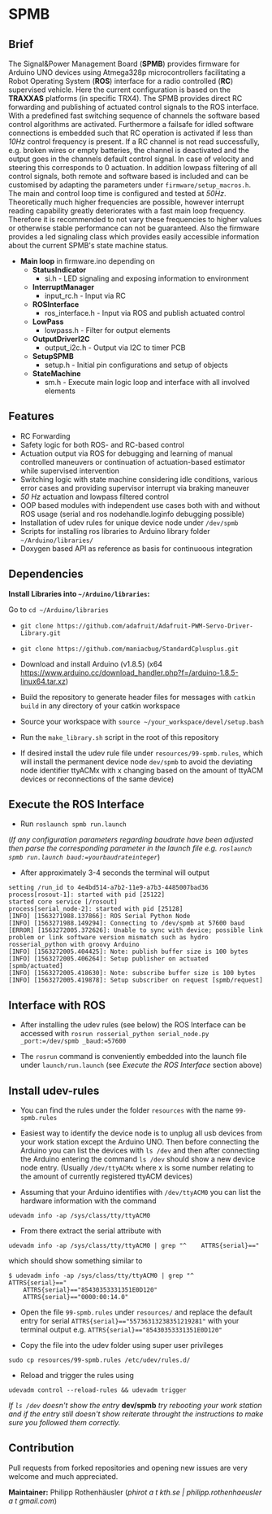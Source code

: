 # SPMB
## Brief
The Signal&Power Management Board (**SPMB**) provides firmware for Arduino UNO devices using Atmega328p microcontrollers facilitating a Robot Operating System (**ROS**) interface for a radio controlled (**RC**) supervised vehicle. Here the current configuration is based on the **TRAXXAS** platforms (in specific TRX4). The SPMB provides direct RC forwarding and publishing of actuated control signals to the ROS interface.  With a predefined fast switching sequence of channels the software based control algorithms are activated. Furthermore a failsafe for idled software connections is embedded such that RC operation is activated if less than *10Hz* control frequency is present. If a RC channel is not read successfully, e.g. broken wires or empty batteries, the channel is deactivated and the output goes in the channels default control signal. In case of velocity and steering this corresponds to 0 actuation.
In addition lowpass filtering of all control signals, both remote and software based is included and can be customised by adapting the parameters under `firmware/setup_macros.h`. The main and control loop time is configured and tested at *50Hz*. Theoretically much higher frequencies are possible, however interrupt reading capability greatly deteriorates with a fast main loop frequency. Therefore it is recommended to not vary these frequencies to higher values or otherwise stable performance can not be guaranteed.
Also the firmware provides a led signaling class which provides easily accessible information about the current SPMB's state machine status.  

- **Main loop** in firmware.ino depending on
    - **StatusIndicator**       
        + si.h - LED signaling and exposing information to environment
    - **InterruptManager**      
        + input_rc.h - Input via RC
    - **ROSInterface**          
        + ros_interface.h - Input via ROS and publish actuated control
    - **LowPass**               
        + lowpass.h - Filter for output elements
    - **OutputDriverI2C** 
        + output_i2c.h - Output via I2C to timer PCB
    - **SetupSPMB**
        + setup.h - Initial pin configurations and setup of objects
    - **StateMachine**          
        + sm.h - Execute main logic loop and interface with all involved elements

## Features
- RC Forwarding
- Safety logic for both ROS- and RC-based control
- Actuation output via ROS for debugging and learning of manual controlled maneuvers or continuation of actuation-based estimator while supervised intervention
- Switching logic with state machine considering idle conditions, various error cases and providing supervisor interrupt via braking maneuver
- *50 Hz* actuation and lowpass filtered control
- OOP based modules with independent use cases both with and without ROS usage (serial and ros nodehandle.loginfo debugging possible)
- Installation of udev rules for unique device node under `/dev/spmb`
- Scripts for installing ros libraries to Arduino library folder `~/Arduino/libraries/`
- Doxygen based API as reference as basis for continuoous integration


## Dependencies
**Install Libraries into `~/Arduino/libraries`:**

Go to `cd ~/Arduino/libraries`

- `git clone https://github.com/adafruit/Adafruit-PWM-Servo-Driver-Library.git`

- `git clone https://github.com/maniacbug/StandardCplusplus.git`

- Download and install Arduino (v1.8.5) (x64 https://www.arduino.cc/download_handler.php?f=/arduino-1.8.5-linux64.tar.xz)

- Build the repository to generate header files for messages with `catkin build` in any directory of your catkin workspace

- Source your workspace with `source ~/your_workspace/devel/setup.bash`

- Run the `make_library.sh` script in the root of this repository

- If desired install the udev rule file under `resources/99-spmb.rules`, which will install the permanent device node `dev/spmb` to avoid the deviating node identifier ttyACMx with x changing based on the amount of ttyACM devices or reconnections of the same device) 

## Execute the ROS Interface

- Run `roslaunch spmb run.launch`

(*If any configuration parameters regarding baudrate have been adjusted then parse the corresponding parameter in the launch file e.g. `roslaunch spmb run.launch baud:=yourbaudrateinteger`*)

- After approximately 3-4 seconds the terminal will output 

```
setting /run_id to 4e4bd514-a7b2-11e9-a7b3-4485007bad36
process[rosout-1]: started with pid [25122]
started core service [/rosout]
process[serial_node-2]: started with pid [25128]
[INFO] [1563271988.137866]: ROS Serial Python Node
[INFO] [1563271988.149294]: Connecting to /dev/spmb at 57600 baud
[ERROR] [1563272005.372626]: Unable to sync with device; possible link problem or link software version mismatch such as hydro rosserial_python with groovy Arduino
[INFO] [1563272005.404425]: Note: publish buffer size is 100 bytes
[INFO] [1563272005.406264]: Setup publisher on actuated [spmb/actuated]
[INFO] [1563272005.418630]: Note: subscribe buffer size is 100 bytes
[INFO] [1563272005.419878]: Setup subscriber on request [spmb/request]
```

## Interface with ROS
- After installing the udev rules (see below) the ROS Interface can be accessed with 
```rosrun rosserial_python serial_node.py _port:=/dev/spmb _baud:=57600```

- The `rosrun` command is conveniently embedded into the launch file under `launch/run.launch` (see *Execute the ROS Interface* section above)

## Install udev-rules
- You can find the rules under the folder `resources` with the name `99-spmb.rules`
- Easiest way to identify the device node is to unplug all usb devices from your work station except the Arduino UNO. Then before connecting the Arduino you can list the devices with `ls /dev` and then after connecting the Arduino entering the command `ls /dev` should show a new device node entry. (Usually `/dev/ttyACMx` where x is some number relating to the amount of currently registered ttyACM devices)

- Assuming that your Arduino identifies with `/dev/ttyACM0` you can list the hardware information with the command

```
udevadm info -ap /sys/class/tty/ttyACM0
```

- From there extract the serial attribute with 

```
udevadm info -ap /sys/class/tty/ttyACM0 | grep "^    ATTRS{serial}=="
```

which should show something similar to 

```
$ udevadm info -ap /sys/class/tty/ttyACM0 | grep "^    ATTRS{serial}=="
    ATTRS{serial}=="85430353331351E0D120"
    ATTRS{serial}=="0000:00:14.0"
```

- Open the file `99-spmb.rules` under `resources/` and replace the default entry for serial `ATTRS{serial}=="55736313238351219281"` with your terminal output e.g. `ATTRS{serial}=="85430353331351E0D120"`

- Copy the file into the udev folder using super user privileges

```
sudo cp resources/99-spmb.rules /etc/udev/rules.d/
```

- Reload and trigger the rules using

 ```
 udevadm control --reload-rules && udevadm trigger
 ```
 
*If `ls /dev` doesn't show the entry* **dev/spmb** *try rebooting your work station and if the entry still doesn't show reiterate throught the instructions to make sure you followed them correctly.*

## Contribution

Pull requests from forked repositories and opening new issues are very welcome and much appreciated.

**Maintainer:** Philipp Rothenhäusler (*phirot a t kth.se | philipp.rothenhaeusler a t gmail.com*)